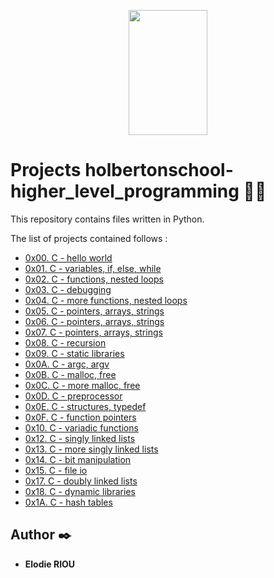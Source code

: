 <p align="center">
    <img width="50%" height="200" src="https://getlogovector.com/wp-content/uploads/2020/11/holberton-school-logo-vector.png"
</p>

# Projects holbertonschool-higher_level_programming :woman_student:

This repository contains files written in Python.

The list of projects contained follows :

* [0x00. C - hello world](./0x00-hello_world)
* [0x01. C - variables, if, else, while](./0x01-variables_if_else_while)
* [0x02. C - functions, nested loops](./0x02-functions_nested_loops)
* [0x03. C - debugging](./0x03-debugging)
* [0x04. C - more functions, nested loops](./0x04-more_functions_nested_loops)
* [0x05. C - pointers, arrays, strings](./0x05-pointers_arrays_strings)
* [0x06. C - pointers, arrays, strings](./0x06-pointers_arrays_strings)
* [0x07. C - pointers, arrays, strings](./0x07-pointers_arrays_strings)
* [0x08. C - recursion](./0x08-recursion)
* [0x09. C - static libraries](./0x09-static_libraries)
* [0x0A. C - argc, argv](./0x0A-argc_argv)
* [0x0B. C - malloc, free](./0x0B-malloc_free)
* [0x0C. C - more malloc, free](./0x0C-more_malloc_free)
* [0x0D. C - preprocessor](./0x0D-preprocessor)
* [0x0E. C - structures, typedef](./0x0E-structures_typedef)
* [0x0F. C - function pointers](./0x0F-function_pointers)
* [0x10. C - variadic functions](./0x10-variadic_functions)
* [0x12. C - singly linked lists](./0x12-singly_linked_lists)
* [0x13. C - more singly linked lists](./0x13-more_singly_linked_lists)
* [0x14. C - bit manipulation](./0x14-bit_manipulation)
* [0x15. C - file io](./0x15-file_io)
* [0x17. C - doubly linked lists](./0x17-doubly_linked_lists)
* [0x18. C - dynamic libraries](./0x18-dynamic_libraries)
* [0x1A. C - hash tables](./0x1A-hash_tables)

## Author :black_nib:

* __Elodie RIOU__